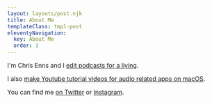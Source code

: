 ```yaml
---
layout: layouts/post.njk
title: About Me
templateClass: tmpl-post
eleventyNavigation:
  key: About Me
  order: 3
---
```


I'm Chris Enns and I [edit podcasts for a living](https://lemonproductions.ca).

I also [make Youtube tutorial videos for audio related apps on macOS](https://www.youtube.com/channel/UCaIQZGbI2RnbJKPEgKd0iyA).

You can find me [on Twitter](https://twitter.com/ichris) or [Instagram](https://www.instagram.com/lemonproductionsca/).
